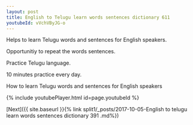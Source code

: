 ```yaml
---
layout: post
title: English to Telugu learn words sentences dictionary 611 
youtubeId: vVchVByJG-o
---
```

 
 
Helps to learn Telugu words and sentences for English speakers.

Opportunitiy to repeat the words sentences. 

Practice Telugu language. 
 
10 minutes practice every day. 
 
How to learn Telugu words and sentences for English speakers 
 
{% include youtubePlayer.html id=page.youtubeId %}
 
 
[Next]({{ site.baseurl }}{% link  split1/_posts/2017-10-05-English to telugu learn words sentences dictionary 391 .md%})
 
